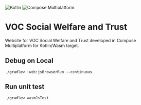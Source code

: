 ![Kotlin](https://img.shields.io/badge/dynamic/toml?url=https%3A%2F%2Fraw.githubusercontent.com%2Fsubroh0508%2Fportfolio%2Fmain%2Fgradle%2Flibs.versions.toml&query=%24.versions.kotlin&logo=kotlin&label=Kotlin&color=%237F52FF&link=https%3A%2F%2Fkotlinlang.org%2F) ![Compose Multiplatform](https://img.shields.io/badge/dynamic/toml?url=https%3A%2F%2Fraw.githubusercontent.com%2Fsubroh0508%2Fportfolio%2Fmain%2Fgradle%2Flibs.versions.toml&query=%24.versions.compose&logo=jetpack-compose&label=Compose%20Multiplatform&color=%234285F4&link=https%3A%2F%2Fwww.jetbrains.com%2Fja-jp%2Flp%2Fcompose-multiplatform%2F)

# VOC Social Welfare and Trust

Website for VOC Social Welfare and Trust developed in Compose Multiplatform for Kotlin/Wasm target.


## Debug on Local

```shell
./gradlew :web:jsBrowserRun --continuous
```

## Run unit test

```shell
./gradlew wasmJsTest
```
